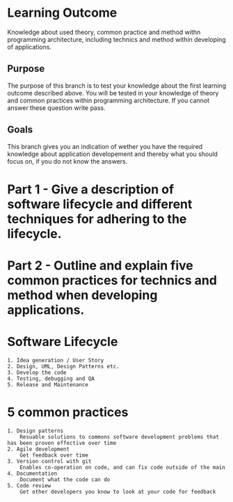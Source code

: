 # Learning Outcome
Knowledge about used theory, common practice and method withn programming architecture, including technics and method within developing of applications. 

## Purpose
The purpose of this branch is to test your knowledge about the first learning outcome described above. You will be tested in your knowledge of theory and common practices within programming architecture. If you cannot answer these question write pass. 
## Goals
This branch gives you an indication of wether you have the required knowledge about application developement and thereby what you should focus on, if you do not know the answers. 

# Part 1 - Give a description of software lifecycle and different techniques for adhering to the lifecycle. 

# Part 2 - Outline and explain five common practices for technics and method when developing applications. 


# Software Lifecycle
    1. Idea generation / User Story
    2. Design, UML, Design Patterns etc.
    3. Develop the code
    4. Testing, debugging and QA
    5. Release and Maintenance


# 5 common practices

    1. Design patterns
        Resuable solutions to commons software development problems that has been proven effective over time
    2. Agile development
        Get feedback over time
    3. Version control with git
        Enables co-operation on code, and can fix code outside of the main
    4. Documentation
        Document what the code can do
    5. Code review
        Get other developers you know to look at your code for feedback
    